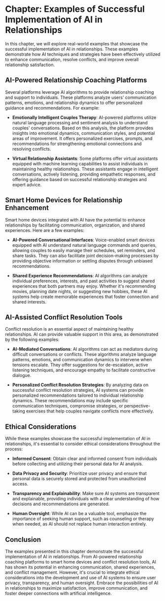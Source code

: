 Chapter: Examples of Successful Implementation of AI in Relationships
=====================================================================

In this chapter, we will explore real-world examples that showcase the successful implementation of AI in relationships. These examples demonstrate how AI techniques and strategies have been effectively utilized to enhance communication, resolve conflicts, and improve overall relationship satisfaction.

AI-Powered Relationship Coaching Platforms
------------------------------------------

Several platforms leverage AI algorithms to provide relationship coaching and support to individuals. These platforms analyze users' communication patterns, emotions, and relationship dynamics to offer personalized guidance and recommendations. For example:

* **Emotionally Intelligent Couples Therapy**: AI-powered platforms utilize natural language processing and sentiment analysis to understand couples' conversations. Based on this analysis, the platform provides insights into emotional dynamics, communication styles, and potential areas of improvement. It offers personalized exercises, prompts, and recommendations for strengthening emotional connections and resolving conflicts.

* **Virtual Relationship Assistants**: Some platforms offer virtual assistants equipped with machine learning capabilities to assist individuals in maintaining healthy relationships. These assistants engage in intelligent conversations, actively listening, providing empathetic responses, and offering guidance based on successful relationship strategies and expert advice.

Smart Home Devices for Relationship Enhancement
-----------------------------------------------

Smart home devices integrated with AI have the potential to enhance relationships by facilitating communication, organization, and shared experiences. Here are a few examples:

* **AI-Powered Conversational Interfaces**: Voice-enabled smart devices equipped with AI understand natural language commands and queries, allowing couples to easily manage their schedules, set reminders, and share tasks. They can also facilitate joint decision-making processes by providing objective information or settling disputes through unbiased recommendations.

* **Shared Experience Recommendations**: AI algorithms can analyze individual preferences, interests, and past activities to suggest shared experiences that both partners may enjoy. Whether it's recommending movies, planning date nights, or suggesting new hobbies, these AI systems help create memorable experiences that foster connection and shared interests.

AI-Assisted Conflict Resolution Tools
-------------------------------------

Conflict resolution is an essential aspect of maintaining healthy relationships. AI can provide valuable support in this area, as demonstrated by the following examples:

* **AI-Mediated Conversations**: AI algorithms can act as mediators during difficult conversations or conflicts. These algorithms analyze language patterns, emotions, and communication dynamics to intervene when tensions escalate. They offer suggestions for de-escalation, active listening techniques, and encourage empathy to facilitate constructive dialogue.

* **Personalized Conflict Resolution Strategies**: By analyzing data on successful conflict resolution strategies, AI systems can provide personalized recommendations tailored to individual relationship dynamics. These recommendations may include specific communication techniques, compromise strategies, or perspective-taking exercises that help couples navigate conflicts more effectively.

Ethical Considerations
----------------------

While these examples showcase the successful implementation of AI in relationships, it's essential to consider ethical considerations throughout the process:

* **Informed Consent**: Obtain clear and informed consent from individuals before collecting and utilizing their personal data for AI analysis.

* **Data Privacy and Security**: Prioritize user privacy and ensure that personal data is securely stored and protected from unauthorized access.

* **Transparency and Explainability**: Make sure AI systems are transparent and explainable, providing individuals with a clear understanding of how decisions and recommendations are generated.

* **Human Oversight**: While AI can be a valuable tool, emphasize the importance of seeking human support, such as counseling or therapy when needed, as AI should not replace human interaction entirely.

Conclusion
----------

The examples presented in this chapter demonstrate the successful implementation of AI in relationships. From AI-powered relationship coaching platforms to smart home devices and conflict resolution tools, AI has shown its potential in enhancing communication, shared experiences, and conflict management. However, it's crucial to integrate ethical considerations into the development and use of AI systems to ensure user privacy, transparency, and human oversight. Embrace the possibilities of AI in relationships to maximize satisfaction, improve communication, and foster deeper connections with artificial intelligence.
